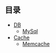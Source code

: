 ## 目录

* [DB](./DB/README.md)
  * [MySql](./DB/MySql/README.md)
* [Cache](./Cache/README.md)
  * [Memcache](./DB/Memcache/README.md)
